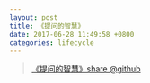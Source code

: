 ```yaml
---
layout: post
title: 《提问的智慧》
date: 2017-06-28 11:49:58 +0800
categories: lifecycle
---
```

> [《提问的智慧》share @github](https://github.com/ruby-china/How-To-Ask-Questions-The-Smart-Way/blob/master/README-zh_CN.md)
